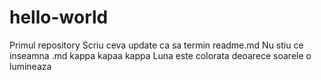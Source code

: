 # hello-world
Primul repository
Scriu ceva update ca sa termin readme.md
Nu stiu ce inseamna .md
kappa kapaa kappa
Luna este colorata deoarece soarele o lumineaza
